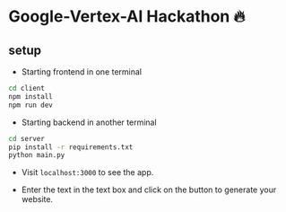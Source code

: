 # Google-Vertex-AI Hackathon 🔥

## setup

- Starting frontend in one terminal

```bash
cd client
npm install
npm run dev
```

- Starting backend in another terminal

```bash
cd server
pip install -r requirements.txt
python main.py
```

- Visit `localhost:3000` to see the app.

- Enter the text in the text box and click on the button to generate your website.